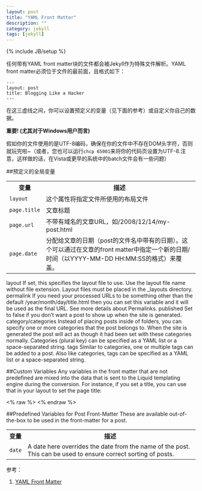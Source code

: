 ```yaml
---
layout: post
title: "YAML Front Matter"
description: ""
category: jekyll
tags: [jekyll]
---
```

{% include JB/setup %}


任何带有YAML front matter块的文件都会被Jekyll作为特殊文件解析。YAML front matter必须位于文件的最前面，且格式如下：

	---
	layout: post
	title: Blogging Like a Hacker
	---

在这三虚线之间，你可以设置预定义的变量（见下面的参考）或自定义你自己的数据。	

**重要! (尤其对于Windows用户而言)**

假如你的文件使用的是UTF-8编码，确保在你的文件中不存在DOM头字符，否则就玩完啦~（或者，您也可以运行`chcp 65001`来将你的代码页设置为UTF-8.注意，这样做的话，在Vista或更早的系统中的batch文件会有一些问题）

##预定义的全局变量
<table>
	<tr>
		<th>变量</th>
		<th>描述</th>
	</tr>
	<tr>
		<td><code>layout</code></td>
		<td>
			这个属性将指定文件所使用的布局文件
		</td>		
	</tr>
	<tr>
		<td><code>page.title</code></td>
		<td>
			文章标题
		</td>		
	</tr>
	<tr>
		<td><code>page.url</code></td>
		<td>
			不带有域名的文章URL，如/2008/12/14/my-post.html
		</td>		
	</tr>
	<tr>
		<td><code>page.date</code></td>
		<td>
			分配给文章的日期（post的文件名中带有的日期）。这个可以通过在文章的front matter中指定一个新的日期/时间（以YYYY-MM-DD HH:MM:SS的格式）来覆盖。
		</td>		
	</tr>
	
</table>
layout	 If set, this specifies the layout file to use. Use the layout file name without file extension. Layout files must be placed in the _layouts directory.
permalink	 If you need your processed URLs to be something other than the default /year/month/day/title.html then you can set this variable and it will be used as the final URL. See more details about Permalinks.
published	 Set to false if you don’t want a post to show up when the site is generated.
category/categories	 Instead of placing posts inside of folders, you can specify one or more categories that the post belongs to. When the site is generated the post will act as though it had been set with these categories normally.
Categories (plural key) can be specified as a YAML list or a space-separated string.
tags	 Similar to categories, one or multiple tags can be added to a post. Also like categories, tags can be specified as a YAML list or a space-separated string.

##Custom Variables
Any variables in the front matter that are not predefined are mixed into the data that is sent to the Liquid templating engine during the conversion. For instance, if you set a title, you can use that in your layout to set the page title:

<% raw %>
	<title>{{ page.title }}</title>
<% endraw %>

##Predefined Variables for Post Front-Matter
These are available out-of-the-box to be used in the front-matter for a post.

<table>
	<tr>
		<th>变量</th>
		<th>描述</th>
	</tr>
	<tr>
		<td><code>date</code></td>
		<td>
			A date here overrides the date from the name of the post. This can be used to ensure correct sorting of posts.
		</td>		
	</tr>
</table>

	 

参考：
1. [YAML Front Matter](https://github.com/mojombo/jekyll/wiki/YAML-Front-Matter)



